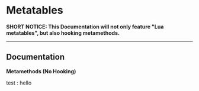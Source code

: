 # Metatables

**SHORT NOTICE: This Documentation will not only feature "Lua metatables", but also hooking metamethods.**

------

## Documentation

**Metamethods (No Hooking)**

test
: hello
